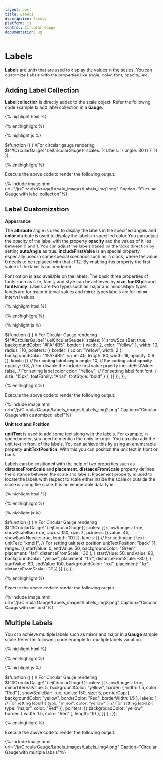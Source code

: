 ```yaml
---
layout: post
title: Labels
description: labels
platform: js
control: Circular Gauge
documentation: ug
---
```


# Labels

**Labels** are units that are used to display the values in the scales. You can customize Labels with the properties like angle, color, font, opacity, etc.

## Adding Label Collection 

**Label collection** is directly added to the scale object. Refer the following code example to add label collection in a **Gauge**.

{% highlight html %}

<div id="CircularGauge1"></div>

{% endhighlight %}


{% highlight js %}

  $(function () {
        //For circular gauge rendering
        $("#CircularGauge1").ejCircularGauge({
            scales: [{
                labels: [{
                    angle: 30
                }]
            }]
        })
    });

{% endhighlight %}



Execute the above code to render the following output.

{% include image.html url="/js/CircularGauge/Labels_images/Labels_img1.png" Caption="Circular Gauge with  label collection"%}

## Label Customization

**Appearance**

The **attribute** angle is used to display the labels in the specified angles and **color** attribute is used to display the labels in specified color. You can adjust the opacity of the label with the property **opacity** and the values of it lies between 0 and 1. You can adjust the labels based on the tick’s direction by setting **autoAngle** as true. **includeFirstValue** is an special property especially used in some special scenarios such as in clock, where the value 0 needs to be replaced with that of 12. By enabling this property the first value of the label is not rendered.

Font option is also available on the labels. The basic three properties of fonts such as size, family and style can be achieved by **size**, **fontStyle** and **fontFamily**. Labels are two types such as major and minor.Major types labels are for major interval values and minor types labels are for minor interval values.

{% highlight html %}

<div id="CircularGauge1"></div>

{% endhighlight %}



{% highlight js %}

 $(function () {
        // For Circular Gauge rendering
        $("#CircularGauge1").ejCircularGauge({
            scales: [{
                showScaleBar: true,
                backgroundColor: "#FAF4B5",
                border: { width: 2, color: "Yellow" },
                width: 10, radius: 110,
                pointers: [{
                    border: { color: "Yellow", width: 2 },
                    backgroundColor: "#FAF4B5",
                    value: 40, length: 80,
                    width: 16,
                    opacity: 0.6
                }],
                labels: [{
                    // For setting label angle
                    angle: 10,
                    // For setting label opacity
                    opacity: 0.8,
                    // For disable the include first value prperty
                    includeFistValue: false,
                    // For setting label color
                    color: "Yellow",
                    // For setting label font
                    font: {
                        size: "15px",
                        fontFamily: "Arial",
                        fontStyle: "bold"
                    }
                }]
            }]
        });
    });



{% endhighlight %}



Execute the above code to render the following output.

{% include image.html url="/js/CircularGauge/Labels_images/Labels_img2.png" Caption="Circular Gauge with customized label"%}

**Unit text and Position**

**unitText** is used to add some text along with the labels. For example, in speedometer, you need to mention the units in kmph. You can also add the unit text in front of the labels. You can achieve this by using an enumerable property **unitTextPosition**. With this you can position the unit text in front or back.

Labels can be positioned with the help of two properties such as **distanceFromScale** and **placement**. **distanceFromScale** property defines the distance between the scale and labels.  Placement property is used to locate the labels with respect to scale either inside the scale or outside the scale or along the scale. It is an enumerable data type.

{% highlight html %}

<div id="CircularGauge1"></div>

{% endhighlight %}


{% highlight js %}

 $(function () {
        // For Circular Gauge rendering
        $("#CircularGauge1").ejCircularGauge({
            scales: [{
                showRanges: true,
                showScaleBar: true,
                radius: 150, size: 2,
                pointers: [{
                    value: 40,
                    showBackNeedle: true,
                    length: 100
                }],
                labels: [{
                    // For setting unit text
                    unitText: "kmpH",
                    // For setting unit text position
                    unitTextPosition: "back"
                }],
                ranges: [{ startValue: 0, endValue: 50, backgroundColor: "Green", placement: "far", distanceFromScale: -30 },
                { startValue: 50, endValue: 80, backgroundColor: "yellow", placement: "far", distanceFromScale: -30 },
                { startValue: 80, endValue: 100, backgroundColor: "red", placement: "far", distanceFromScale: -30 }]
            }]
        });
    });


{% endhighlight %}



Execute the above code to render the following output.

{% include image.html url="/js/CircularGauge/Labels_images/Labels_img3.png" Caption="Circular Gauge with unit text"%}

## Multiple Labels

You can achieve multiple labels such as minor and major in a **Gauge** sample scale. Refer the following code example for multiple labels variation.

{% highlight html %}

<div id="CircularGauge1"></div>

{% endhighlight %}

{% highlight js %}

  $(function () {
        // For Circular Gauge rendering
        $("#CircularGauge1").ejCircularGauge({
            scales: [{
                showRanges: true, minorIntervalValue: 5,
                backgroundColor: "yellow",
                border: { width: 1.5, color: "Red" },
                showScaleBar: true, radius: 150, size: 5,
                pointerCap: {
                    backgroundColor: "yellow",
                    borderColor: "Red", borderWidth: 1.5
                },
                labels: [
                // For setting label1
                { type: "minor", color: "yellow" },
                // For setting label2
                { type: "major", color: "Red" }],
                pointers: [{
                    backgroundColor: "yellow",
                    border: { width: 1.5, color: "Red" },
                    length: 110
                }]
            }]
        });
    });

{% endhighlight %}



Execute the above code to render the following output.

{% include image.html url="/js/CircularGauge/Labels_images/Labels_img4.png" Caption="Circular Gauge with multiple labels"%}

